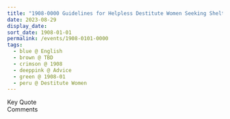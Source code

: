 ```yaml
---
title: "1908-0000 Guidelines for Helpless Destitute Women Seeking Shelter in the Vishwa Nirmala Prem Āśhram, Noida, Uttar Pradesh, India"
date: 2023-08-29
display_date: 
sort_date: 1908-01-01
permalink: /events/1908-0101-0000
tags:
  - blue @ English
  - brown @ TBD  
  - crimson @ 1908
  - deeppink @ Advice
  - green @ 1908-01
  - peru @ Destitute Women
---
```


<wave-list>
  <list-title color="green" width="75">Key Quote</list-title>
  <list-item color="BlanchedAlmond"  width="200"></list-item>
  <list-item color="Lavender"></list-item>
  <list-item color="BlanchedAlmond"></list-item>
</wave-list>

<br>

<wave-list>
  <list-title color="green" width="75">Comments</list-title>
  <list-item color="BlanchedAlmond"  width="200"></list-item>
  <list-item color="Lavender"></list-item>
  <list-item color="BlanchedAlmond"></list-item>
</wave-list>